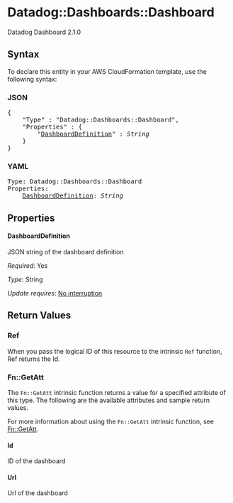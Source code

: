 # Datadog::Dashboards::Dashboard

Datadog Dashboard 2.1.0

## Syntax

To declare this entity in your AWS CloudFormation template, use the following syntax:

### JSON

<pre>
{
    "Type" : "Datadog::Dashboards::Dashboard",
    "Properties" : {
        "<a href="#dashboarddefinition" title="DashboardDefinition">DashboardDefinition</a>" : <i>String</i>
    }
}
</pre>

### YAML

<pre>
Type: Datadog::Dashboards::Dashboard
Properties:
    <a href="#dashboarddefinition" title="DashboardDefinition">DashboardDefinition</a>: <i>String</i>
</pre>

## Properties

#### DashboardDefinition

JSON string of the dashboard definition

_Required_: Yes

_Type_: String

_Update requires_: [No interruption](https://docs.aws.amazon.com/AWSCloudFormation/latest/UserGuide/using-cfn-updating-stacks-update-behaviors.html#update-no-interrupt)

## Return Values

### Ref

When you pass the logical ID of this resource to the intrinsic `Ref` function, Ref returns the Id.

### Fn::GetAtt

The `Fn::GetAtt` intrinsic function returns a value for a specified attribute of this type. The following are the available attributes and sample return values.

For more information about using the `Fn::GetAtt` intrinsic function, see [Fn::GetAtt](https://docs.aws.amazon.com/AWSCloudFormation/latest/UserGuide/intrinsic-function-reference-getatt.html).

#### Id

ID of the dashboard

#### Url

Url of the dashboard


